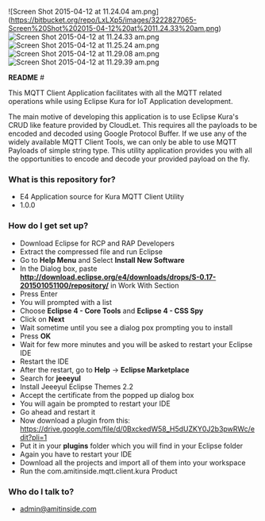 []()![Screen Shot 2015-04-12 at 11.24.04 am.png]
(https://bitbucket.org/repo/LxLXp5/images/3222827065-Screen%20Shot%202015-04-12%20at%2011.24.33%20am.png)
![Screen Shot 2015-04-12 at 11.24.33 am.png](https://bitbucket.org/repo/LxLXp5/images/1029759634-Screen%20Shot%202015-04-12%20at%2011.24.04%20am.png)
![Screen Shot 2015-04-12 at 11.25.24 am.png](https://bitbucket.org/repo/LxLXp5/images/1295677033-Screen%20Shot%202015-04-12%20at%2011.25.24%20am.png)
![Screen Shot 2015-04-12 at 11.29.08 am.png](https://bitbucket.org/repo/LxLXp5/images/1682449182-Screen%20Shot%202015-04-12%20at%2011.29.08%20am.png)
![Screen Shot 2015-04-12 at 11.29.39 am.png](https://bitbucket.org/repo/LxLXp5/images/2175841820-Screen%20Shot%202015-04-12%20at%2011.29.39%20am.png)

**README** #

This MQTT Client Application facilitates with all the MQTT related operations while using Eclipse Kura for IoT Application development.

The main motive of developing this application is to use Eclipse Kura's CRUD like feature provided by CloudLet. This requires all the payloads to be encoded and decoded using Google Protocol Buffer. If we use any of the widely available MQTT Client Tools, we can only be able to use MQTT Payloads of simple string type. This utility application provides you with all the opportunities to encode and decode your provided payload on the fly.

### **What is this repository for?** ###

* E4 Application source for Kura MQTT Client Utility
* 1.0.0

### **How do I get set up?** ###

* Download Eclipse for RCP and RAP Developers
* Extract the compressed file and run Eclipse
* Go to **Help Menu** and Select **Install New Software**
* In the Dialog box, paste **http://download.eclipse.org/e4/downloads/drops/S-0.17-201501051100/repository/** in Work With Section
* Press Enter
* You will prompted with a list
* Choose **Eclipse 4 - Core Tools** and **Eclipse 4 - CSS Spy**
* Click on **Next**
* Wait sometime until you see a dialog pox prompting you to install
* Press **OK**
* Wait for few more minutes and you will be asked to restart your Eclipse IDE
* Restart the IDE
* After the restart, go to **Help** -> **Eclipse Marketplace**
* Search for **jeeeyul**
* Install Jeeeyul Eclipse Themes 2.2
* Accept the certificate from the popped up dialog box
* You will again be prompted to restart your IDE
* Go ahead and restart it
* Now download a plugin from this: https://drive.google.com/file/d/0BxckedW58_H5dUZKY0J2b3pwRWc/edit?pli=1
* Put it in your **plugins** folder which you will find in your Eclipse folder
* Again you have to restart your IDE
* Download all the projects and import all of them into your workspace
* Run the com.amitinside.mqtt.client.kura Product

### **Who do I talk to?** ###

* admin@amitinside.com